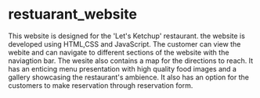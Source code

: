 # restuarant_website


This website is designed for the 'Let's Ketchup' restaurant. the website is developed using HTML,CSS and JavaScript. The customer can view the webite and can navigate to different sections of the website with the naviagtion bar. The wesite also contains a map for the directions to reach. It has an enticing menu presentation with high quality food images and a gallery showcasing the restaurant's ambience. It also has an option for the customers to make reservation through reservation form.

